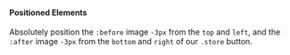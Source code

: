 #### Positioned Elements
Absolutely position the `:before` image `-3px` from the `top` and `left`, and the `:after` image `-3px` from the `bottom` and `right` of our `.store` button.
